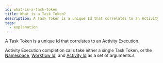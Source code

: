 ```yaml
---
id: what-is-a-task-token
title: What is a Task Token?
description: A Task Token is a unique Id that correlates to an Activity Execution.
tags:
  - explanation
---
```


A Task Token is a unique Id that correlates to an [Activity Execution](/docs/content/what-is-an-activity-execution).

Activity Execution completion calls take either a single Task Token, or the [Namespace](/docs/content/what-is-a-namespace), [Workflow Id](/docs/content/what-is-a-workflow-id), and [Activity Id](/docs/content/what-is-an-activity-id) as a set of arguments.s
